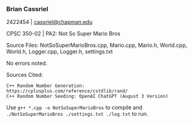 ### Brian Cassriel
2422454 | cassriel@chapman.edu

CPSC 350-02 | PA2: Not So Super Mario Bros

Source Files: NotSoSuperMarioBros.cpp, Mario.cpp, Mario.h, World.cpp, World.h, Logger.cpp, Logger.h, settings.txt

No errors noted.

Sources Cited:
```
C++ Random Number Generation: https://cplusplus.com/reference/cstdlib/rand/
C++ Random Number Seeding: OpenAI ChatGPT (August 3 Version)
```

Use `g++ *.cpp -o NotSoSuperMarioBros` to compile and `./NotSoSuperMarioBros ./settings.txt ./log.txt` to run.
